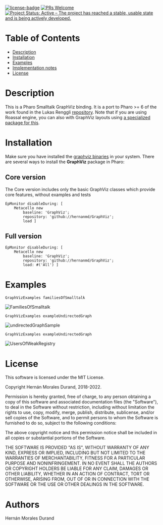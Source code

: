 [![license-badge](https://img.shields.io/badge/license-MIT-blue.svg)](https://img.shields.io/badge/license-MIT-blue.svg)
[![PRs Welcome](https://img.shields.io/badge/PRs-welcome-brightgreen.svg?style=flat-square)](http://makeapullrequest.com)
[![Project Status: Active – The project has reached a stable, usable state and is being actively developed.](http://www.repostatus.org/badges/latest/active.svg)](http://www.repostatus.org/#active)

# Table of Contents

- [Description](#description)
- [Installation](#installation)
- [Examples](#examples)
- [Implementation notes](#implementation-note)
- [License](#license)

# Description

This is a Pharo Smalltalk GraphViz binding. It is a port to Pharo >= 6 of the work found in the Lukas Renggli [repository](http://source.lukas-renggli.ch/). Note that if you are using Roassal engine, you can also with GraphViz layouts using [a specialized package for this](https://github.com/peteruhnak/graphviz-layout).

# Installation

Make sure you have installed the [graphviz binaries](https://graphviz.org/) in your system.
There are several ways to install the **GraphViz** package in Pharo:

## Core version

The Core version includes only the basic GraphViz classes which provide core features, without examples and tests

```smalltalk
EpMonitor disableDuring: [ 
	Metacello new
		baseline: 'GraphViz';
		repository: 'github://hernanmd/GraphViz';
		load ]
```

## Full version

```smalltalk
EpMonitor disableDuring: [ 
	Metacello new
		baseline: 'GraphViz';
		repository: 'github://hernanmd/GraphViz';
		load: #('All') ]
```

# Examples


```smalltalk
GraphVizExamples familiesOfSmalltalk
```

![FamiliesOfSmalltalk](https://user-images.githubusercontent.com/4825959/155390651-1ba889f3-f32a-41f1-9ff1-c4de6d865b45.svg)


```smalltalk
GraphVizExamples exampleUndirectedGraph 
```

![undirectedGraphSample](https://user-images.githubusercontent.com/4825959/155387760-9c7528db-b502-4551-bb40-a030fa029ba0.png)


```smalltalk
GraphVizExamples exampleUndirectedGraph 
```

![UsersOfWeakRegistry](https://user-images.githubusercontent.com/4825959/155387908-b8e933a3-1bbb-4dc5-b082-ff66e28f0beb.png)


# License
	
This software is licensed under the MIT License.

Copyright Hernán Morales Durand, 2018-2022.

Permission is hereby granted, free of charge, to any person obtaining a copy of this software and associated documentation files (the "Software"), to deal in the Software without restriction, including without limitation the rights to use, copy, modify, merge, publish, distribute, sublicense, and/or sell copies of the Software, and to permit persons to whom the Software is furnished to do so, subject to the following conditions:

The above copyright notice and this permission notice shall be included in all copies or substantial portions of the Software.

THE SOFTWARE IS PROVIDED "AS IS", WITHOUT WARRANTY OF ANY KIND, EXPRESS OR IMPLIED, INCLUDING BUT NOT LIMITED TO THE WARRANTIES OF MERCHANTABILITY, FITNESS FOR A PARTICULAR PURPOSE AND NONINFRINGEMENT. IN NO EVENT SHALL THE AUTHORS OR COPYRIGHT HOLDERS BE LIABLE FOR ANY CLAIM, DAMAGES OR OTHER LIABILITY, WHETHER IN AN ACTION OF CONTRACT, TORT OR OTHERWISE, ARISING FROM, OUT OF OR IN CONNECTION WITH THE SOFTWARE OR THE USE OR OTHER DEALINGS IN THE SOFTWARE.

# Authors

Hernán Morales Durand
